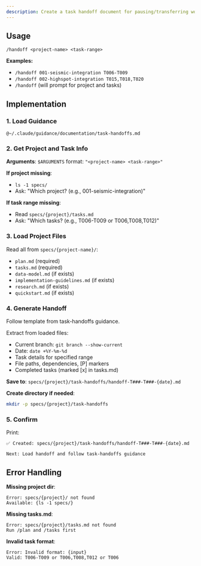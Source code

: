 ```yaml
---
description: Create a task handoff document for pausing/transferring work on a feature
---
```


## Usage
```
/handoff <project-name> <task-range>
```

**Examples:**
- `/handoff 001-seismic-integration T006-T009`
- `/handoff 002-highspot-integration T015,T018,T020`
- `/handoff` (will prompt for project and tasks)

## Implementation

### 1. Load Guidance
```
@~/.claude/guidance/documentation/task-handoffs.md
```

### 2. Get Project and Task Info

**Arguments**: `$ARGUMENTS` format: `"<project-name> <task-range>"`

**If project missing**:
- `ls -1 specs/`
- Ask: "Which project? (e.g., 001-seismic-integration)"

**If task range missing**:
- Read `specs/{project}/tasks.md`
- Ask: "Which tasks? (e.g., T006-T009 or T006,T008,T012)"

### 3. Load Project Files

Read all from `specs/{project-name}/`:
- `plan.md` (required)
- `tasks.md` (required)
- `data-model.md` (if exists)
- `implementation-guidelines.md` (if exists)
- `research.md` (if exists)
- `quickstart.md` (if exists)

### 4. Generate Handoff

Follow template from task-handoffs guidance.

Extract from loaded files:
- Current branch: `git branch --show-current`
- Date: `date +%Y-%m-%d`
- Task details for specified range
- File paths, dependencies, [P] markers
- Completed tasks (marked [x] in tasks.md)

**Save to**: `specs/{project}/task-handoffs/handoff-T###-T###-{date}.md`

**Create directory if needed**:
```bash
mkdir -p specs/{project}/task-handoffs
```

### 5. Confirm

Print:
```
✅ Created: specs/{project}/task-handoffs/handoff-T###-T###-{date}.md

Next: Load handoff and follow task-handoffs guidance
```

## Error Handling

**Missing project dir**:
```
Error: specs/{project}/ not found
Available: {ls -1 specs/}
```

**Missing tasks.md**:
```
Error: specs/{project}/tasks.md not found
Run /plan and /tasks first
```

**Invalid task format**:
```
Error: Invalid format: {input}
Valid: T006-T009 or T006,T008,T012 or T006
```
